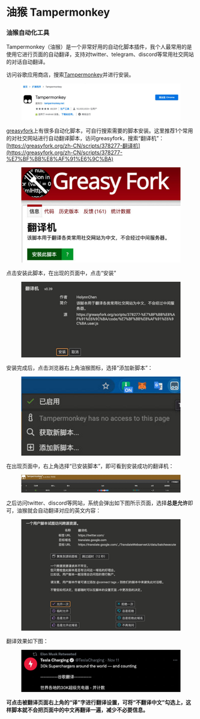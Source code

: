 # 油猴 Tampermonkey

### **油猴自动化工具**

Tampermonkey（油猴）是一个非常好用的自动化脚本插件，我个人最常用的是使用它进行页面的自动翻译，支持对twitter、telegram、discord等常用社交网站的对话自动翻译。

访问谷歌应用商店，搜索[Tampermonkey](https://chrome.google.com/webstore/detail/tampermonkey/dhdgffkkebhmkfjojejmpbldmpobfkfo?hl=zh-CN)并进行安装。

<figure><img src="../.gitbook/assets/image (48).png" alt=""><figcaption></figcaption></figure>

[greasyfork](https://greasyfork.org/zh-CN)上有很多自动化脚本，可自行搜索需要的脚本安装。这里推荐1个常用的对社交网站进行自动翻译脚本，访问greasyfork，搜索“翻译机”：[https://greasyfork.org/zh-CN/scripts/378277-翻译机](https://greasyfork.org/zh-CN/scripts/378277-%E7%BF%BB%E8%AF%91%E6%9C%BA)

<figure><img src="../.gitbook/assets/image (23).png" alt=""><figcaption></figcaption></figure>

点击安装此脚本，在出现的页面中，点击“安装”

<figure><img src="../.gitbook/assets/image (41).png" alt=""><figcaption></figcaption></figure>

安装完成后，点击浏览器右上角油猴图标，选择“添加新脚本”：

<figure><img src="../.gitbook/assets/image (15).png" alt=""><figcaption></figcaption></figure>

在出现页面中，右上角选择“已安装脚本”，即可看到安装成功的翻译机：

<figure><img src="../.gitbook/assets/image (16).png" alt=""><figcaption></figcaption></figure>

之后访问twitter、discord等网站，系统会弹出如下图所示页面，选择**总是允许**即可，油猴就会自动翻译对应的英文内容：

<figure><img src="../.gitbook/assets/image (34).png" alt=""><figcaption></figcaption></figure>

翻译效果如下图：

<figure><img src="../.gitbook/assets/image (8) (1).png" alt=""><figcaption></figcaption></figure>

**可点击被翻译页面右上角的“译”字进行翻译设置，可将“不翻译中文”勾选上，这样脚本就不会把页面中的中文再翻译一遍，减少不必要信息。**
